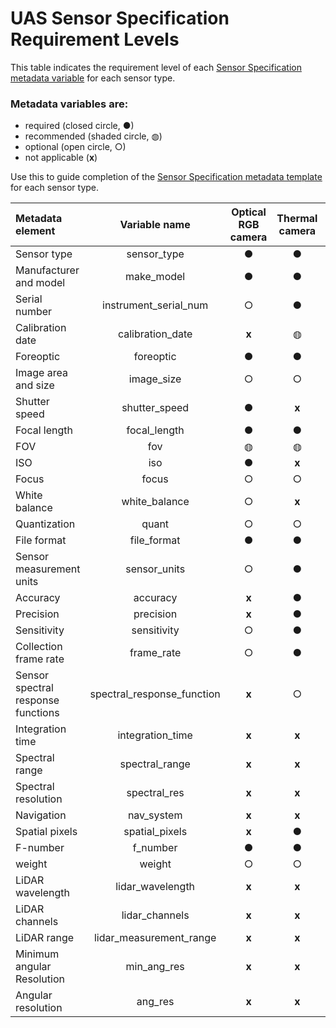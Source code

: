 # UAS Sensor Specification Requirement Levels

This table indicates the requirement level of each [Sensor Specification metadata variable](https://github.com/ess-dive-community/essdive-uas/blob/main/4a_SensorSpecs.md) for each sensor type. 
### Metadata variables are:
- required (closed circle, &#9679;)
- recommended (shaded circle, &#9677;) 
- optional (open circle, &#9675;) 
- not applicable (**x**)

Use this to guide completion of the [Sensor Specification metadata template](https://github.com/ess-dive-community/essdive-uas/tree/main/templates) for each sensor type. 

|**Metadata element**|**Variable name**|**Optical RGB camera**|**Thermal camera**|**Point spectrometer**|**Imaging spectrometer**|**LiDAR**|
|:------|:------:|:------:|:------:|:------:|:------:|:------:|
|Sensor type|sensor_type|&#9679;|&#9679;|&#9679;|&#9679;|&#9679;|
|Manufacturer and model|make_model|&#9679;|&#9679;|&#9679;|&#9679;|&#9679;|
|Serial number|instrument_serial_num|&#9675;|&#9679;|&#9679;|&#9679;|&#9679;|
|Calibration date|calibration_date|**x**|&#9677;|&#9677;|&#9677;|&#9677;|
|Foreoptic|foreoptic|&#9679;|&#9679;|&#9679;|&#9679;|**x**|
|Image area and size|image_size|&#9675;|&#9675;|**x**|**x**|**x**|
|Shutter speed|shutter_speed|&#9679;|**x**|**x**|**x**|**x**|
|Focal length|focal_length|&#9679;|&#9679;|**x**|**x**|**x**|
|FOV|fov|&#9677;|&#9677;|&#9677;|&#9677;|&#9679;|
|ISO|iso|&#9679;|**x**|**x**|**x**|**x**|
|Focus|focus|&#9675;|&#9675;|**x**|&#9675;|**x**|
|White balance|white_balance|&#9675;|**x**|**x**|**x**|**x**|
|Quantization|quant|&#9675;|&#9675;|&#9675;|&#9675;|**x**|
|File format|file_format|&#9679;|&#9679;|&#9679;|&#9679;|&#9679;|
|Sensor measurement units|sensor_units|&#9675;|&#9679;|&#9679;|&#9679;|&#9675;|
|Accuracy|accuracy|**x**|&#9679;|&#9679;|&#9679;|&#9679;|
|Precision|precision|**x**|&#9679;|&#9679;|&#9679;|&#9679;|
|Sensitivity|sensitivity|&#9675;|&#9679;|&#9679;|&#9679;|&#9675;|
|Collection frame rate|frame_rate|&#9675;|&#9679;|**x**|&#9679;|&#9679;|
|Sensor spectral response functions|spectral_response_function|**x**|&#9675;|&#9675;|&#9675;|**x**|
|Integration time|integration_time|**x**|**x**|&#9675;|&#9675;|**x**|
|Spectral range|spectral_range|**x**|**x**|&#9675;|&#9675;|**x**|
|Spectral resolution|spectral_res|**x**|**x**|&#9675;|&#9675;|**x**|
|Navigation|nav_system|**x**|**x**|&#9675;|&#9679;|&#9679;|
|Spatial pixels|spatial_pixels|**x**|&#9679;|**x**|&#9679;|**x**|
|F-number|f_number|&#9679;|&#9679;|**x**|&#9675;|**x**|
|weight|weight|&#9675;|&#9675;|&#9675;|&#9675;|&#9677;|
|LiDAR wavelength|lidar_wavelength|**x**|**x**|**x**|**x**|&#9679;|
|LiDAR channels|lidar_channels|**x**|**x**|**x**|**x**|&#9679;|
|LiDAR range|lidar_measurement_range|**x**|**x**|**x**|**x**|&#9677;|
|Minimum angular Resolution|min_ang_res|**x**|**x**|**x**|**x**|&#9677;|
|Angular resolution|ang_res|**x**|**x**|**x**|**x**|&#9677;|
